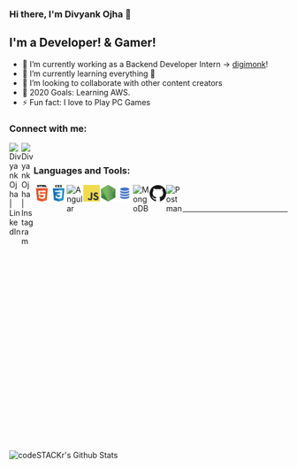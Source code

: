 ### Hi there, I'm Divyank Ojha 👋

## I'm a Developer! & Gamer!
- 🔭 I’m currently working as a Backend Developer Intern -> [digimonk]!
- 🌱 I’m currently learning everything 🤣
- 👯 I’m looking to collaborate with other content creators
- 🥅 2020 Goals: Learning AWS.
- ⚡ Fun fact: I love to Play PC Games

### Connect with me:

[<img align="left" alt="DivyankOjha | LinkedIn" width="22px" src="https://cdn.jsdelivr.net/npm/simple-icons@v3/icons/linkedin.svg" />][linkedin]
[<img align="left" alt="DivyankOjha | Instagram" width="22px" src="https://cdn.jsdelivr.net/npm/simple-icons@v3/icons/instagram.svg" />][instagram]

<br />

### Languages and Tools:

<img align="left" alt="HTML5" width="30px" src="https://raw.githubusercontent.com/github/explore/80688e429a7d4ef2fca1e82350fe8e3517d3494d/topics/html/html.png" />
<img align="left" alt="CSS3" width="30px" src="https://raw.githubusercontent.com/github/explore/80688e429a7d4ef2fca1e82350fe8e3517d3494d/topics/css/css.png" />
<img align="left" alt="Angular" width="30px" src="https://angular.io/assets/images/logos/angularjs/AngularJS-Shield.svg" />
<img align="left" alt="JavaScript" width="30px" src="https://raw.githubusercontent.com/github/explore/80688e429a7d4ef2fca1e82350fe8e3517d3494d/topics/javascript/javascript.png" />
<img align="left" alt="Node.js" width="30px" src="https://raw.githubusercontent.com/github/explore/80688e429a7d4ef2fca1e82350fe8e3517d3494d/topics/nodejs/nodejs.png" />
<img align="left" alt="SQL" width="30px" src="https://raw.githubusercontent.com/github/explore/80688e429a7d4ef2fca1e82350fe8e3517d3494d/topics/sql/sql.png" />
<img align="left" alt="MongoDB" width="30px" src="https://xebialabs.com/wp-content/uploads/files/tool-chest/mongodb.jpg" />
<img align="left" alt="GitHub" width="30px" src="https://raw.githubusercontent.com/github/explore/78df643247d429f6cc873026c0622819ad797942/topics/github/github.png" />
<img align="left" alt="Postman" width="30px" src="https://drive.google.com/file/d/1QrYxF6Ph1zPOPPyO86UGGpi31t9TF_ND/preview" width="640" height="480" />



<br />
<br />


---

<img align="left" alt="codeSTACKr's Github Stats" src="https://github-readme-stats.vercel.app/api?username=DivyankOjha&show_icons=true&hide_border=true&theme=merko" />

[instagram]: https://www.instagram.com/divyankojha
[linkedin]: https://www.linkedin.com/in/divyankojha
[github]: https://github.com/DivyankOjha
[digimonk]: https://digimonk.in
